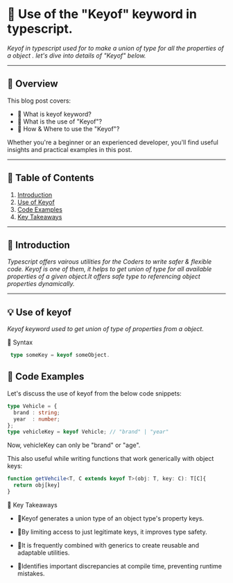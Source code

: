 # 📝 Use of the "Keyof" keyword in typescript.

_Keyof in typescript used for to make a union of type for all the properties of a object . let's dive into details of "Keyof" below._

---

## 📖 Overview

This blog post covers:

- 🔹 What is keyof keyword?
- 🔹 What is the use of "Keyof"?
- 🔹 How & Where to use the "Keyof"?

Whether you're a beginner or an experienced developer, you'll find useful insights and practical examples in this post.

---

## 📌 Table of Contents

1. [Introduction](#introduction)
2. [Use of Keyof](#UseofKeyof)
3. [Code Examples](#code-examples)
4. [Key Takeaways](#key-takeaways)

---

## 🧠 Introduction

_Typescript offers vairous utilities for the Coders to write safer & flexible code. Keyof is one of them, it helps to get union of type for all available properties of a given object.It offers safe type to referencing object properties dynamically._

---

## 💡 Use of keyof

_Keyof keyword used to get union of type of properties from a object._

📌 Syntax
```ts  
 type someKey = keyof someObject.

```
## 🔧 Code Examples
Let's discuss the use of keyof from the below code snippets:

```ts
type Vehicle = {
  brand : string;
  year  : number;
};
type vehicleKey = keyof Vehicle; // "brand" | "year"

```
Now, vehicleKey can only be "brand" or "age". 

This also useful while writing functions that work generically with object keys:

```ts
function getVehcile<T, C extends keyof T>(obj: T, key: C): T[C]{
  return obj[key]
}
``` 
📌 Key Takeaways

- 🔹Keyof generates a union type of an object type's property keys.

- 🔹By limiting access to just legitimate keys, it improves type safety.

- 🔹It is frequently combined with generics to create reusable and adaptable utilities.

- 🔹Identifies important discrepancies at compile time, preventing runtime mistakes.